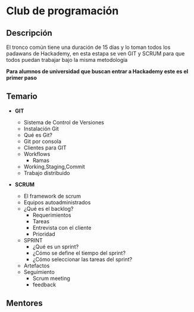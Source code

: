 # Club de programación
## Descripción
El tronco común tiene una duración de 15 días y lo toman todos los padawans de Hackademy, en esta estapa se ven GIT y SCRUM para que todos puedan trabajar bajo la misma metodología

**Para alumnos de universidad que buscan entrar a Hackademy este es el primer paso**

## Temario
- **GIT**
  - Sistema de Control de Versiones
  - Instalación Git
  - Qué es Git?
  - Git por consola
  - Clientes para GIT
  - Workflows
    - Ramas
  - Working,Staging,Commit
  - Trabajo distribuido
  
- **SCRUM**
  - El framework de scrum
  - Equipos autoadministrados
  - ¿Qué es el backlog?
    - Requerimientos
    - Tareas
    - Entrevista con el cliente
    - Prioridad
  - SPRINT
    - ¿Qué es un sprint?
    - ¿Cómo se define el tiempo del sprint?
    - ¿Cómo seleccionar las tareas del sprint?
  - Artefactos
  - Seguimiento
    - Scrum meeting
    - feedback
## Mentores
